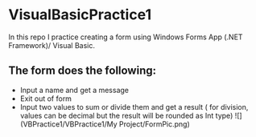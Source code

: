 # VisualBasicPractice1
In this repo I practice creating a form using Windows Forms App (.NET Framework)/ Visual Basic.
## The form does the following:
* Input a name and get a message
* Exit out of form
* Input two values to sum or divide them and get a result ( for division, values can be decimal but the result will be rounded as Int type)
![](VBPractice1/VBPractice1/My Project/FormPic.png)
